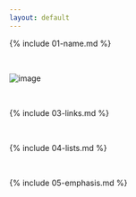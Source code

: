 ```yaml
---
layout: default
---
```


{% include 01-name.md %}

<br>

![image](https://user-images.githubusercontent.com/98682812/162412868-b9cf6ec9-ea05-4911-bcbb-2d191ceb889d.png)


<br>

{% include 03-links.md %}

<br>

{% include 04-lists.md %}

<br>

{% include 05-emphasis.md %}